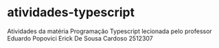 # atividades-typescript
Atividades da matéria Programação Typescript lecionada pelo professor Eduardo Popovici
Erick De Sousa Cardoso 2512307

